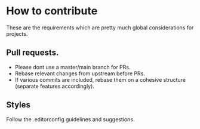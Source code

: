 # How to contribute

These are the requirements which are pretty much global considerations for projects.

## Pull requests.

* Please dont use a master/main branch for PRs.
* Rebase relevant changes from upstream before PRs.
* If various commits are included, rebase them on a cohesive structure (separate features accordingly).

## Styles

Follow the .editorconfig guidelines and suggestions.